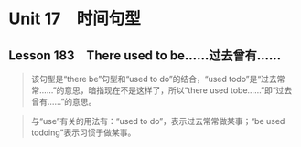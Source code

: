 ﻿ # Unit 17　时间句型
 ## Lesson 183　There used to be……过去曾有……
 
> 该句型是“there be”句型和“used to do”的结合，“used todo”是“过去常常……”的意思，暗指现在不是这样了，所以“there used tobe……”即“过去曾有……”的意思。

> 与“use”有关的用法有：“used to do”，表示过去常常做某事；“be used todoing”表示习惯于做某事。


 